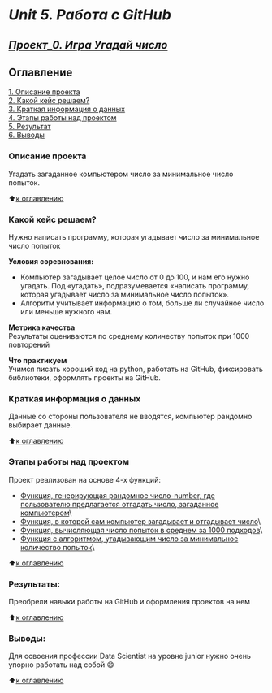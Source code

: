# ***Unit 5. Работа с GitHub***
## [***Проект_0. Игра Угадай число***](https://github.com/Aziza-Nurimova/Projekt_finaly_task_7_8/blob/master/Projekt_0/game_baseline.ipynb)
## Оглавление  
[1. Описание проекта](#Описание-проекта)  
[2. Какой кейс решаем?](#Какой-кейс-решаем)  
[3. Краткая информация о данных](#Краткая-информация-о-данных)  
[4. Этапы работы над проектом](#Этапы-работы-над-проектом)  
[5. Результат](#Результаты)    
[6. Выводы](#Выводы) 

### Описание проекта    
Угадать загаданное компьютером число за минимальное число попыток.

:arrow_up:[к оглавлению](#оглавление)


### Какой кейс решаем?    
Нужно написать программу, которая угадывает число за минимальное число попыток

**Условия соревнования:**  
- Компьютер загадывает целое число от 0 до 100, и нам его нужно угадать. Под «угадать», подразумевается «написать программу, которая угадывает число за минимальное число попыток».
- Алгоритм учитывает информацию о том, больше ли случайное число или меньше нужного нам.

**Метрика качества**     
Результаты оцениваются по среднему количеству попыток при 1000 повторений

**Что практикуем**     
Учимся писать хороший код на python, работать на GitHub, фиксировать библиотеки, оформлять проекты на GitHub. 


### Краткая информация о данных
Данные со стороны пользователя не вводятся, компьютер рандомно выбирает данные.
  
:arrow_up:[к оглавлению](#оглавление)


### Этапы работы над проектом  
Проект реализован на основе 4-х функций:
- [Функция, генерирующая рандомное число-number, где пользователю предлагается отгадать число, загаданное компьютером](https://github.com/Aziza-Nurimova/Projekt_finaly_task_7_8/blob/master/Projekt_0/guess_number.py)\
- [Функция, в которой сам компьютер загадывает и отгадывает число](https://github.com/Aziza-Nurimova/Projekt_finaly_task_7_8/blob/master/Projekt_0/smart_guess_number.py)\
- [Функция, вычисляющая число попыток в среднем за 1000 подходов](https://github.com/Aziza-Nurimova/Projekt_finaly_task_7_8/blob/master/Projekt_0/metrics_of_code.py)\
- [Функция с алгоритмом, угадывающим число за минимальное количество попыток](https://github.com/Aziza-Nurimova/Projekt_finaly_task_7_8/blob/master/Projekt_0/smart_metrics_code.py)\

:arrow_up:[к оглавлению](#Оглавление)


### Результаты:  
Преобрели навыки работы на GitHub и оформления  проектов на нем

:arrow_up:[к оглавлению](#Оглавление)


### Выводы:  
Для освоения профессии Data Scientist на уровне junior нужно очень упорно работать над собой :smile:

:arrow_up:[к оглавлению](#Оглавление)




